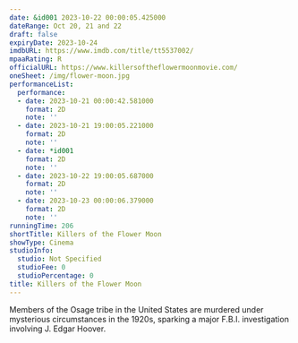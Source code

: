 ```yaml
---
date: &id001 2023-10-22 00:00:05.425000
dateRange: Oct 20, 21 and 22
draft: false
expiryDate: 2023-10-24
imdbURL: https://www.imdb.com/title/tt5537002/
mpaaRating: R
officialURL: https://www.killersoftheflowermoonmovie.com/
oneSheet: /img/flower-moon.jpg
performanceList:
  performance:
  - date: 2023-10-21 00:00:42.581000
    format: 2D
    note: ''
  - date: 2023-10-21 19:00:05.221000
    format: 2D
    note: ''
  - date: *id001
    format: 2D
    note: ''
  - date: 2023-10-22 19:00:05.687000
    format: 2D
    note: ''
  - date: 2023-10-23 00:00:06.379000
    format: 2D
    note: ''
runningTime: 206
shortTitle: Killers of the Flower Moon
showType: Cinema
studioInfo:
  studio: Not Specified
  studioFee: 0
  studioPercentage: 0
title: Killers of the Flower Moon
---
```


Members of the Osage tribe in the United States are murdered under mysterious circumstances in the 1920s, sparking a major F.B.I. investigation involving J. Edgar Hoover.